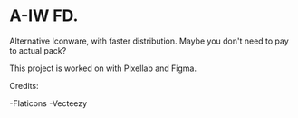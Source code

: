 # A-IW FD.
Alternative Iconware, with faster distribution. Maybe you don't need to pay to actual pack?

This project is worked on with Pixellab and Figma.

Credits:

-Flaticons
-Vecteezy
